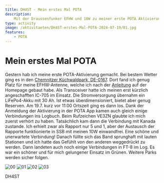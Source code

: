 ```yaml
---
title: DH4ST - Mein erstes Mal POTA
description:
    Mit der Draussenfunker EFHW und 10W zu meiner erste POTA Aktivierung
type: activity
image: /aktivitaeten/DH4ST-erstes-Mal-POTA-2024-07-19/01.jpg
features:
    - POTA
---
```


# Mein erstes Mal POTA

Gestern hab ich meine erste POTA-Aktivierung gemacht. Bei bestem Wetter ging es in den [Chemnitzer Küchwaldpark, DE-0167](https://pota.app/park/#/DE-0167). Dort fand ich genug Platz für meine EFHW-Antenne, welche ich nach der [Anleitung](https://draussenfunker.de/diy/efhw.html) auf der Homepage gebaut habe. Als Transceiver hatte ich meinen erst kürzlich angeschafften IC-705 im Einsatz. Die Stromversorgung übernahm ein LiFePo4-Akku mit 30 Ah. Ist etwas überdimensioniert, bietet aber genug Reserven. Am 19.7. kurz vor 11:00 Ortszeit ging es dann los. Dank der Anmeldung der Aktivierung in der POTA App kamen auch gleich einige Verbindungen ins Logbuch. Beim Rufzeichen VE3ZN glaubte ich mich zuerst verhört zu haben. Tatsächlich kam dann die Verbindung mit Kanada zustande. Ich erhielt zwar als Rapport nur 5 und 1, aber der Austausch der Rapporte funktionierte in SSB mit meinen 10W einwandfrei. Eine schöne und unerwartete Verbindung! Danach füllte sich das Band sprunghaft mit lauten Stationen und ich hatte das Gefühlt von den anderen weggedrückt zu werden. Dann landeten auch noch einige Verbindungen in FT-8 im Log. Es war ein schöner und für mich gelungener Einsatz im Grünen. Weitere Parks werden sicher folgen.

![00](/aktivitaeten/DH4ST-erstes-Mal-POTA-2024-07-19/00.jpg)
![01](/aktivitaeten/DH4ST-erstes-Mal-POTA-2024-07-19/01.jpg)
![02](/aktivitaeten/DH4ST-erstes-Mal-POTA-2024-07-19/02.jpg)
![03](/aktivitaeten/DH4ST-erstes-Mal-POTA-2024-07-19/03.jpg)

DH4ST
